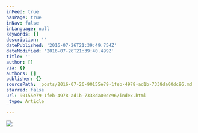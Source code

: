 ```yaml
---
inFeed: true
hasPage: true
inNav: false
inLanguage: null
keywords: []
description: ''
datePublished: '2016-07-26T21:39:49.754Z'
dateModified: '2016-07-26T21:39:40.499Z'
title: ''
author: []
via: {}
authors: []
publisher: {}
sourcePath: _posts/2016-07-26-90155e79-1feb-4978-ad1b-7338da00dc96.md
starred: false
url: 90155e79-1feb-4978-ad1b-7338da00dc96/index.html
_type: Article

---
```

![](https://the-grid-user-content.s3-us-west-2.amazonaws.com/73ad576f-2fed-4ce8-9734-5f9f3b8e6b6a.jpg)